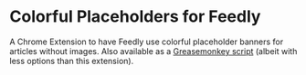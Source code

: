 # Colorful Placeholders for Feedly

A Chrome Extension to have Feedly use colorful placeholder banners for articles without images. Also available as a [Greasemonkey script](https://greasyfork.org/de/scripts/39819-feedly-colorful-placeholder-banners) (albeit with less options than this extension).
